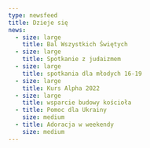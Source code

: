 ```yaml
---
type: newsfeed
title: Dzieje się
news:
  - size: large
    title: Bal Wszystkich Świętych
  - size: large
    title: Spotkanie z judaizmem
  - size: large
    title: spotkania dla młodych 16-19
  - size: large
    title: Kurs Alpha 2022
  - size: large
    title: wsparcie budowy kościoła
  - title: Pomoc dla Ukrainy
    size: medium
  - title: Adoracja w weekendy
    size: medium
---
```

